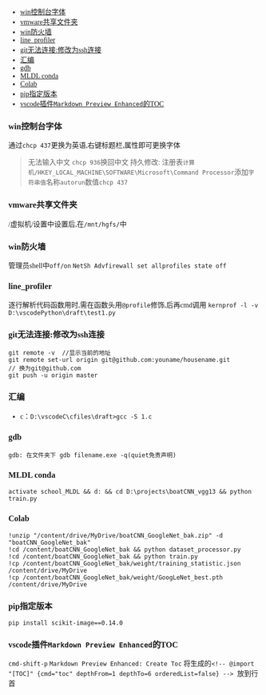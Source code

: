 <font face = "Consolas">
<!-- @import "[TOC]" {cmd="toc" depthFrom=1 depthTo=6 orderedList=false} -->

<!-- code_chunk_output -->

- [win控制台字体](#win控制台字体)
- [vmware共享文件夹](#vmware共享文件夹)
- [win防火墙](#win防火墙)
- [line_profiler](#line_profiler)
- [git无法连接:修改为ssh连接](#git无法连接修改为ssh连接)
- [汇编](#汇编)
- [gdb](#gdb)
- [MLDL conda](#mldl-conda)
- [Colab](#colab)
- [pip指定版本](#pip指定版本)
- [vscode插件`Markdown Preview Enhanced`的TOC](#vscode插件markdown-preview-enhanced的toc)

<!-- /code_chunk_output -->




### win控制台字体
通过`chcp 437`更换为英语,右键标题栏,属性即可更换字体
> 无法输入中文
`chcp 936`换回中文
持久修改: 注册表`计算机/HKEY_LOCAL_MACHINE\SOFTWARE\Microsoft\Command Processor`添加`字符串值`名称`autorun`数值`chcp 437`
### vmware共享文件夹
/虚拟机/设置中设置后,在`/mnt/hgfs/`中

### win防火墙
管理员shell中`off/on`
`NetSh Advfirewall set allprofiles state off`

### line_profiler
逐行解析代码函数用时,需在函数头用`@profile`修饰,后再cmd调用
`kernprof -l -v D:\vscodePython\draft\test1.py`

### git无法连接:修改为ssh连接
```
git remote -v  //显示当前的地址
git remote set-url origin git@github.com:youname/housename.git
// 换为git@github.com
git push -u origin master
```


### 汇编
* c：`D:\vscodeC\cfiles\draft>gcc -S 1.c`

### gdb
`gdb: 在文件夹下 gdb filename.exe -q(quiet免责声明)`

### MLDL conda
`activate school_MLDL && d: && cd D:\projects\boatCNN_vgg13 && python train.py`

### Colab
```
!unzip "/content/drive/MyDrive/boatCNN_GoogleNet_bak.zip" -d "boatCNN_GoogleNet_bak"
!cd /content/boatCNN_GoogleNet_bak && python dataset_processor.py
!cd /content/boatCNN_GoogleNet_bak && python train.py
!cp /content/boatCNN_GoogleNet_bak/weight/training_statistic.json /content/drive/MyDrive
!cp /content/boatCNN_GoogleNet_bak/weight/GoogLeNet_best.pth /content/drive/MyDrive
```

### pip指定版本
`pip install scikit-image==0.14.0`

### vscode插件`Markdown Preview Enhanced`的TOC
`cmd-shift-p` `Markdown Preview Enhanced: Create Toc`
将生成的`<!-- @import "[TOC]" {cmd="toc" depthFrom=1 depthTo=6 orderedList=false} -->
`放到行首